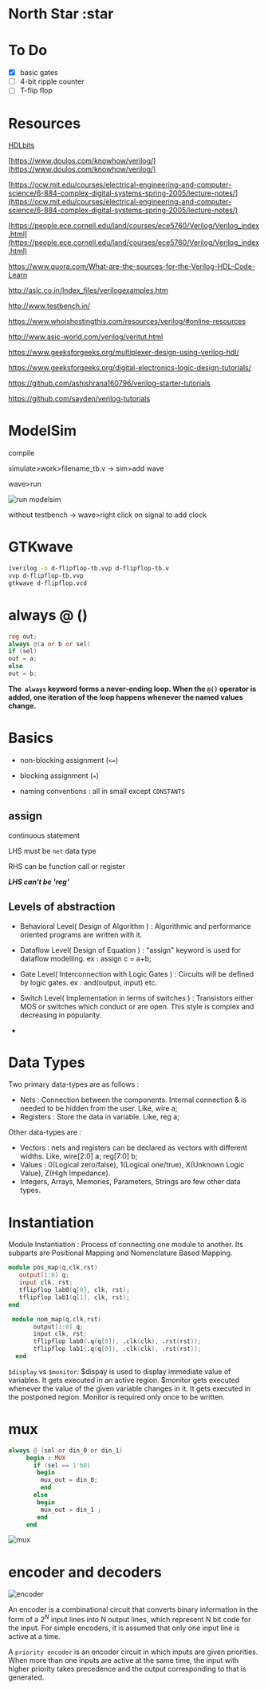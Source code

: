 # North Star :star

# To Do

- [x]  basic gates
- [ ]  4-bit ripple counter
- [ ]  T-flip flop

# Resources

   [HDLbits](https://hdlbits.01xz.net/wiki/Main_Page)

   [https://www.doulos.com/knowhow/verilog/](https://www.doulos.com/knowhow/verilog/)

   [https://ocw.mit.edu/courses/electrical-engineering-and-computer-science/6-884-complex-digital-systems-spring-2005/lecture-notes/](https://ocw.mit.edu/courses/electrical-engineering-and-computer-science/6-884-complex-digital-systems-spring-2005/lecture-notes/)

   [https://people.ece.cornell.edu/land/courses/ece5760/Verilog/Verilog_index.html](https://people.ece.cornell.edu/land/courses/ece5760/Verilog/Verilog_index.html)

   <https://www.quora.com/What-are-the-sources-for-the-Verilog-HDL-Code-Learn>

   <http://asic.co.in/Index_files/verilogexamples.htm>

   <http://www.testbench.in/>

   <https://www.whoishostingthis.com/resources/verilog/#online-resources>

   <http://www.asic-world.com/verilog/veritut.html>

   <https://www.geeksforgeeks.org/multiplexer-design-using-verilog-hdl/>

   <https://www.geeksforgeeks.org/digital-electronics-logic-design-tutorials/>

   <https://github.com/ashishrana160796/verilog-starter-tutorials>

   <https://github.com/sayden/verilog-tutorials>

# ModelSim

compile

simulate>work>filename_tb.v → sim>add wave

wave>run

![run modelsim](scribble-pad/modelsim_run.png)

without testbench → wave>right click on signal to add clock

# GTKwave

```bash
iverilog -o d-flipflop-tb.vvp d-flipflop-tb.v
vvp d-flipflop-tb.vvp
gtkwave d-flipflop.vcd
```

# always @ ()

```verilog
reg out;
always @(a or b or sel)
if (sel)
out = a;
else
out = b;
```

**The  `always` keyword forms a never-ending loop. When the `@()` operator is added, one iteration of the loop happens whenever the named values change.**

# Basics

- non-blocking assignment (`<=`)

- blocking assignment (`=`)

- naming conventions : all in small except `CONSTANTS`

## assign

continuous statement

LHS must be `net` data type

RHS can be function call or register

***LHS can't be 'reg'***

## Levels of abstraction

- Behavioral Level( Design of Algorithm ) : Algorithmic and performance oriented programs are written with it.
- Dataflow Level( Design of Equation ) : "assign" keyword is used for dataflow modelling. ex : assign c = a+b;
- Gate Level( Interconnection with Logic Gates ) : Circuits will be defined by logic gates. ex : and(output, input) etc.
- Switch Level( Implementation in terms of switches ) : Transistors either MOS or switches which conduct or are open. This style is complex and decreasing in popularity.

-

# Data Types

Two primary data-types are as follows :

- Nets : Connection between the components. Internal connection & is needed to be hidden from the user. Like, wire a;
- Registers : Store the data in variable. Like, reg a;

Other data-types are :

- Vectors : nets and registers can be declared as vectors with different widths. Like, wire[2:0] a; reg[7:0] b;
- Values : 0(Logical zero/false), 1(Logical one/true), X(Unknown Logic Value), Z(High Impedance).
- Integers, Arrays, Memories, Parameters, Strings are few other data types.

# Instantiation

Module Instantiation : Process of connecting one module to another. Its subparts are Positional Mapping and Nomenclature Based Mapping.

```verilog
module pos_map(q,clk,rst)
   output[1:0] q;
   input clk, rst;
   tflipflop lab0(q[0], clk, rst);
   tflipflop lab1(q[1], clk, rst);
end
```

```verilog
 module nom_map(q,clk,rst)
       output[1:0] q;
       input clk, rst;
       tflipflop lab0(.q(q[0]), .clk(clk), .rst(rst));
       tflipflop lab1(.q(q[0]), .clk(clk), .rst(rst));
  end
```

`$display` vs `$monitor`: $dispay is used to display immediate value of variables. It gets executed in an active region. $monitor gets executed whenever the value of the given variable changes in it. It gets executed in the postponed region. Monitor is required only once to be written.

# mux

```verilog
always @ (sel or din_0 or din_1)
     begin : MUX
       if (sel == 1'b0) 
        begin     
         mux_out = din_0;
         end 
       else 
        begin       
         mux_out = din_1 ;
        end
     end
```

![mux](scribble-pad/mux.png)

# encoder and decoders

![encoder](scribble-pad/encoder.png)

An encoder is a combinational circuit that converts binary information in the form of a $2^N$ input lines into N output lines, which represent N bit code for the input. For simple encoders, it is assumed that only one input line is active at a time.

A `priority encoder` is an encoder circuit in which inputs are given priorities. When more than one inputs are active at the same time, the input with higher priority takes precedence and the output corresponding to that is generated.
